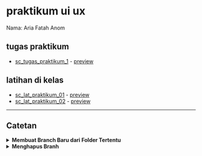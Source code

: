 # praktikum ui ux
Nama: Aria Fatah Anom

## tugas praktikum
- [sc_tugas_praktikum_1](https://github.com/ariafatah0711/praktikum_uiux/tree/praktikum_01) <!-- - [branch](https://github.com/ariafatah0711/praktikum_uiux/tree/praktikum_01) --> - [preview](https://ariaf.my.id/praktikum_uiux/01_praktikum_cv)

## latihan di kelas
- [sc_lat_praktikum_01](https://github.com/ariafatah0711/praktikum_uiux/tree/main/latihan/01) - [preview](https://ariaf.my.id/praktikum_uiux/latihan/01)
- [sc_lat_praktikum_02](https://github.com/ariafatah0711/praktikum_uiux/tree/main/latihan/01) - [preview](https://ariaf.my.id/praktikum_uiux/latihan/02)

---

## Catetan
<details>
  <summary><b>Membuat Branch Baru dari Folder Tertentu</b></summary>

  ```bash
  # clone repo bersih
  git clone https://github.com/ariafatah0711/praktikum_uiux.git tugas_clean
  cd tugas_clean

  # pastikan di main
  git checkout main

  # filter repo jadi hanya folder 01_praktikum_cv
  git filter-repo --subdirectory-filter 01_praktikum_cv --force

  # buat branch baru dari hasil filter
  git checkout -b praktikum_01

  # tambahkan lagi remote
  git remote add origin https://github.com/ariafatah0711/praktikum_uiux.git

  # push branch hasil filter ke GitHub
  git push -u origin praktikum_01 --force

  # keluar dari folder dan hapus repo lokal
  cd ..
  Remove-Item -Recurse -Force .\tugas_clean
  ```

</details>

<details>
  <summary><b>Menghapus Branh</b></summary>

  ```bash
  git checkout main
  git branch -D praktikum_01
  git push origin --delete praktikum_01
  ```

</details>
